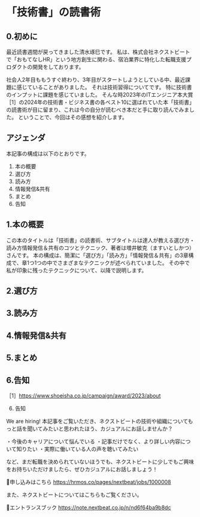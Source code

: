 # 「技術書」の読書術

## 0.初めに

最近読書週間が戻ってきました清水琢巳です。 
私は、株式会社ネクストビートで「おもてなしHR」という地方創生に関わる、宿泊業界に特化した転職支援プロダクトの開発をしております。

社会人2年目ももうすぐ終わり、3年目がスタートしようとしている中、最近課題に感じていることがありました。
それは技術習得についてです。
特に技術書のインプットに課題を感じていました。
そんな時2023年のITエンジニア本大賞［1］の2024年の技術書・ビジネス書の各ベスト10に選ばれていた本「技術書」の読書術が目に留まり、これは今の自分が読むべき本だと手に取り読んでみました。
ということで、今回はその感想を紹介します。

## アジェンダ
本記事の構成は以下のとおりです。
1. 本の概要
2. 選び方
3. 読み方
4. 情報発信&共有
5. まとめ
6. 告知

## 1.本の概要
この本のタイトルは「技術書」の読書術、サブタイトルは達人が教える選び方・読み方情報発信＆共有のコツとテクニック、著者は増井敏克（ますいとしかつ）さんです。
本の構成は、簡潔に「選び方」「読み方」「情報発信＆共有」の3章構成で、章1つ1つの中でさまざまなテクニックが述べられていました。
その中で私が印象に残ったテクニックについて、以降で説明します。

## 2.選び方

## 3.読み方

## 4.情報発信&共有

## 5.まとめ

## 6.告知

［1］https://www.shoeisha.co.jp/campaign/award/2023/about

6. 告知

We are hiring!
本記事をご覧いただき、ネクストビートの技術や組織についてもっと話を聞いてみたいと思われたほう、カジュアルにお話しませんか？

・今後のキャリアについて悩んでいる
・記事だけでなく、より詳しい内容について知りたい
・実際に働いている人の声を聴いてみたい

など、まだ転職を決められていないほうでも、ネクストビートに少しでもご興味をお持ちいただけましたら、ぜひカジュアルにお話しましょう！

🔽申し込みはこちら
https://hrmos.co/pages/nextbeat/jobs/1000008

また、ネクストビートについてはこちらもご覧ください。

🔽エントランスブック
https://note.nextbeat.co.jp/n/nd6f64ba9b8dc